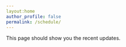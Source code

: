 ```yaml
---
layout:home
author_profile: false
permalink: /schedule/
---
```


This page should show you the recent updates.
